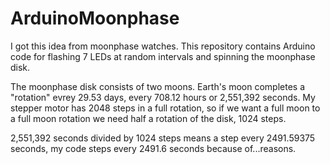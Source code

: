 # ArduinoMoonphase
I got this idea from moonphase watches.
This repository contains Arduino code for flashing 7 LEDs at random intervals and spinning the moonphase disk.

The moonphase disk consists of two moons.
Earth's moon completes a "rotation" evrey 29.53 days, every 708.12 hours or 2,551,392 seconds.
My stepper motor has 2048 steps in a full rotation, so if we want a full moon to a full moon rotation we need half a rotation of the disk, 1024 steps.

2,551,392 seconds divided by 1024 steps means a step every 2491.59375 seconds, my code steps every 2491.6 seconds because of...reasons.
